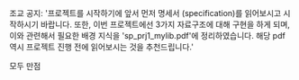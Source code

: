 조교 공지:
'프로젝트를 시작하기에 앞서 먼저 명세서 (specification)를 읽어보시고 시작하시기 바랍니다. 또한, 이번 프로젝트에선 3가지 자료구조에 대해 구현을 하게 되며, 이와 관련해서 필요한 배경 지식을  'sp_prj1_mylib.pdf'에 정리하였습니다.
해당 pdf 역시 프로젝트 진행 전에 읽어보시는 것을 추천드립니다.'

모두 만점
